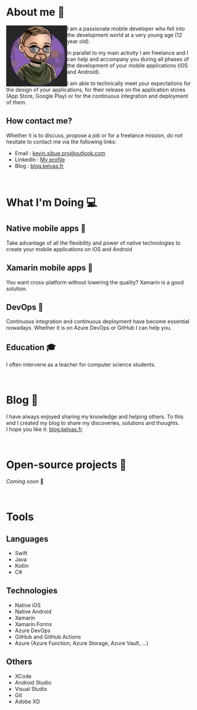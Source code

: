 # About me 👋

<img align="left" width="164" height="164" src="./resources/images/Me.jpg" alt="Kévin Sibué">

I am a passionate mobile developer who fell into the development world at a very young age (12 year old).

In parallel to my main activity I am freelance and I can help and accompany you during all phases of the development of your mobile applications (iOS and Android). 

I am able to technically meet your expectations for the design of your applications, for their release on the application stores (App Store, Google Play) or for the continuous integration and deployment of them.

## How contact me?

Whether it is to discuss, propose a job or for a freelance mission, do not hesitate to contact me via the following links:

- Email : kevin.sibue.pro@outlook.com
- LinkedIn : [My profile](https://www.linkedin.com/in/k%C3%A9vin-sibu%C3%A9-a67417b8/)
- Blog : [blog.kelvas.fr](https://blog.kelvas.fr)

<br />

# What I'm Doing 💻

## Native mobile apps 📱
Take advantage of all the flexibility and power of native technologies to create your mobile applications on iOS and Android

## Xamarin mobile apps 📱
You want cross-platform without lowering the quality? Xamarin is a good solution.

## DevOps 🔗
Continuous integration and continuous deployment have become essential nowadays. Whether it is on Azure DevOps or GitHub I can help you.

## Education 🎓
I often intervene as a teacher for computer science students.

<br />

# Blog 📰

I have always enjoyed sharing my knowledge and helping others. To this end I created my blog to share my discoveries, solutions and thoughts.<br />
I hope you like it: [blog.kelvas.fr](https://blog.kelvas.fr)

<br />

# Open-source projects 📱

*Coming soon* 🚀

<br />

# Tools

## Languages

* Swift
* Java
* Kotlin
* C#

## Technologies

* Native iOS
* Native Android
* Xamarin
* Xamarin.Forms
* Azure DevOps
* GitHub and GitHub Actions
* Azure (Azure Function, Azure Storage, Azure Vault, ...)

## Others

* XCode
* Android Studio
* Visual Studio
* Git
* Adobe XD